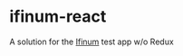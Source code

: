 # ifinum-react
A solution for the  [Ifinum](https://github.com/devjsru/react_test/blob/master/ifinum/task.md) test app w/o Redux
